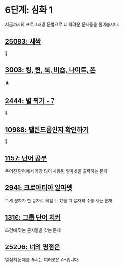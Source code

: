 # 6단계: 심화 1

지금까지의 프로그래밍 문법으로 더 어려운 문제들을 풀어봅시다.

## [25083: 새싹](https://www.acmicpc.net/problem/25083)

🌱

## [3003: 킹, 퀸, 룩, 비숍, 나이트, 폰](https://www.acmicpc.net/problem/3003)

♟️

## [2444: 별 찍기 - 7](https://www.acmicpc.net/problem/2444)

🌟

## [10988: 팰린드롬인지 확인하기](https://www.acmicpc.net/problem/10988)

🔄

## [1157: 단어 공부](https://www.acmicpc.net/problem/1157)

주어진 단어에서 가장 많이 사용된 알파벳을 출력하는 문제

## [2941: 크로아티아 알파벳](https://www.acmicpc.net/problem/2941)

두세 문자가 한 글자로 묶일 수 있을 때 글자의 수를 세는 문제

## [1316: 그룹 단어 체커](https://www.acmicpc.net/problem/1316)

조건에 맞는 문자열을 찾는 문제

## [25206: 너의 평점은](https://www.acmicpc.net/problem/25206)

열심히 문제를 푸시는 여러분은 A+입니다.
